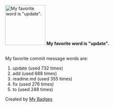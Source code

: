 <img src="https://github.com/my-badges/my-badges/blob/master/src/all-badges/favorite-word/favorite-word.png?raw=true" alt="My favorite word is &quot;update&quot;." title="My favorite word is &quot;update&quot;." width="128">
<strong>My favorite word is &quot;update&quot;.</strong>
<br><br>

My favorite commit message words are:

1. update (used 732 times)
2. add (used 688 times)
3. readme.md (used 355 times)
4. fix (used 276 times)
5. to (used 248 times)


Created by <a href="https://github.com/my-badges/my-badges">My Badges</a>